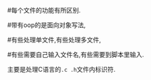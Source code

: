 
#每个文件的功能有所区别.

#带有oop的是面向对象写法,

#有些处理单文件,有些处理多文件,

#有些需要自己输入文件名,有些需要到脚本里输入.

主要是处理C语言的``.c .h``文件内标识符.
